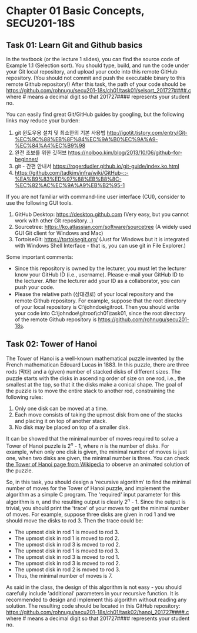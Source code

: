 # Chapter 01 Basic Concepts, SECU201-18S

## Task 01: Learn Git and Github basics
In the textbook (or the lecture 1 slides), you can find the source code of Example 1.1 (Selection sort).
You should type, build, and run the code under your Git local repository, and upload your code into this remote GitHub repository.
(You should not commit and push the executable binary to this remote Github repository!)
After this task, the path of your code should be https://github.com/rohnugu/secu201-18s/ch01/task01/selsort_201727####.c where # means a decimal digit so that 201727#### represents your student no.

You can easily find great Git/GitHub guides by googling, but the following links may reduce your burden:
1. git 윈도우용 설치 및 최소한의 기본 사용법 http://igotit.tistory.com/entry/Git-%EC%9C%88%EB%8F%84%EC%9A%B0%EC%9A%A9-%EC%84%A4%EC%B9%98
2. 완전 초보를 위한 깃허브 https://nolboo.kim/blog/2013/10/06/github-for-beginner/
3. git - 간편 안내서 https://rogerdudler.github.io/git-guide/index.ko.html
4. https://github.com/tadkim/infra/wiki/GitHub-::-%EA%B9%83%ED%97%88%EB%B8%8C-%EC%82%AC%EC%9A%A9%EB%B2%95-1

If you are not familiar with command-line user interface (CUI), consider to use the following GUI tools.
1. GitHub Desktop: https://desktop.github.com (Very easy, but you cannot work with other Git repository...)
2. Sourcetree: https://ko.atlassian.com/software/sourcetree (A widely used GUI Git client for Windows and Mac)
3. TortoiseGit: https://tortoisegit.org/ (Just for Windows but it is integrated with Windows Shell Interface - that is, you can use git in File Explorer.)

Some important comments:
* Since this repository is owned by the lecturer, you must let the lecturer know your GitHub ID (i.e., username). Please e-mail your GitHub ID to the lecturer. After the lecturer add your ID as a collaborator, you can push your code.
* Please the relative path (상대경로) of your local repository and the remote Github repository. For example, suppose that the root directory of your local repository is C:\johndoe\gitroot. Then you should write your code into C:\johndoe\gitroot\ch01\task01, since the root directory of the remote Github repository is https://github.com/rohnugu/secu201-18s.

## Task 02: Tower of Hanoi
The Tower of Hanoi is a well-known mathematical puzzle invented by the French mathematican Edouard Lucas in 1883. In this puzzle, there are three rods (막대) and a (given) number of stacked disks of different sizes. The puzzle starts with the disks in ascending order of size on one rod, i.e., the smallest at the top, so that it the disks make a conical shape. The goal of the puzzle is to move the entire stack to another rod, constraining the following rules:
1. Only one disk can be moved at a time.
2. Each move consists of taking the upmost disk from one of the stacks and placing it on top of another stack.
3. No disk may be placed on top of a smaller disk.

It can be showed that the minimal number of moves required to solve a Tower of Hanoi puzzle is 2<sup><i>n</i></sup> - 1, where <i>n</i> is the number of disks. For example, when only one disk is given, the minimal number of moves is just one, when two disks are given, the minimal number is three. You can check <a href="https://en.wikipedia.org/wiki/Tower_of_Hanoi" target="_new">the Tower of Hanoi page from Wikipedia</a> to observe an animated solution of the puzzle.

So, in this task, you should design a 'recursive algorithm' to find the minimal number of moves for the Tower of Hanoi puzzle, and implement the algorithm as a simple C program. The 'required' input parameter for this algorithm is <i>n</i>, and the resulting output is clearly 2<sup><i>n</i></sup> - 1. Since the output is trivial, you should print the 'trace' of your moves to get the minimal number of moves. For example, suppose three disks are given in rod 1 and we should move the disks to rod 3. Then the trace could be:
* The upmost disk in rod 1 is moved to rod 3.
* The upmost disk in rod 1 is moved to rod 2.
* The upmost disk in rod 3 is moved to rod 2.
* The upmost disk in rod 1 is moved to rod 3.
* The upmost disk in rod 3 is moved to rod 1.
* The upmost disk in rod 3 is moved to rod 2.
* The upmost disk in rod 2 is moved to rod 3.
* Thus, the minimal number of moves is 7.

As said in the class, the design of this algorithm is not easy - you should carefully include 'additional' parameters in your recursive function. It is recommended to design and implement this algorithm without reading any solution. The resulting code should be located in this GitHub repository: https://github.com/rohnugu/secu201-18s/ch01/task02/hanoi_201727####.c where # means a decimal digit so that 201727#### represents your student no.
